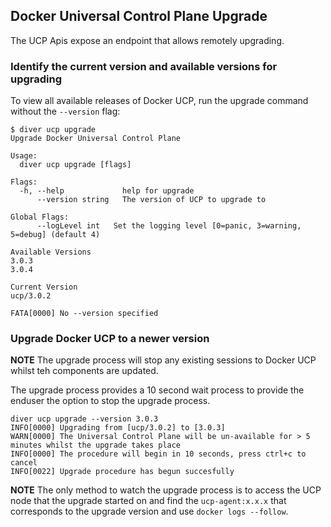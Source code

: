 ## Docker Universal Control Plane Upgrade

The UCP Apis expose an endpoint that allows remotely upgrading.

### Identify the current version and available versions for upgrading

To view all available releases of Docker UCP, run the upgrade command without the `--version` flag: 

```
$ diver ucp upgrade
Upgrade Docker Universal Control Plane

Usage:
  diver ucp upgrade [flags]

Flags:
  -h, --help             help for upgrade
      --version string   The version of UCP to upgrade to

Global Flags:
      --logLevel int   Set the logging level [0=panic, 3=warning, 5=debug] (default 4)

Available Versions
3.0.3
3.0.4

Current Version
ucp/3.0.2

FATA[0000] No --version specified
```

### Upgrade Docker UCP to a newer version

**NOTE** The upgrade process will stop any existing sessions to Docker UCP whilst teh components are updated.

The upgrade process provides a 10 second wait process to provide the enduser the option to stop the upgrade process.

```
diver ucp upgrade --version 3.0.3
INFO[0000] Upgrading from [ucp/3.0.2] to [3.0.3]
WARN[0000] The Universal Control Plane will be un-available for > 5 minutes whilst the upgrade takes place
INFO[0000] The procedure will begin in 10 seconds, press ctrl+c to cancel
INFO[0022] Upgrade procedure has begun succesfully
```

**NOTE** The only method to watch the upgrade process is to access the UCP node that the upgrade started on and find the `ucp-agent:x.x.x` that corresponds to the upgrade version and use `docker logs --follow`.